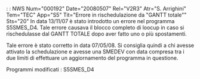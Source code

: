  :  : NWS Num="000192" Date="20080507" Rel="V2R3" Atr="S. Arrighini" Tem="TEC" App="S5" Tit="Errore in rischedulazione da "GANTT totale"" Sts="20"
In data 13/11/07 è stato introdotto un errore nel programma S5SMES_D4. Tale errore causava il blocco
completo di loocup in caso si rischedulasse dal GANTT TOTALE dopo aver fatto uno o più spostamenti.

Tale errore è stato corretto in data 07/05/08. Si consiglia quindi a chi avesse attivato la schedulazione e avesse una SMEDEV con data compresa tra i due limiti di effettuare un aggiornamento
del programma in questione.

Programmi modificati : 
S5SMES_D4
